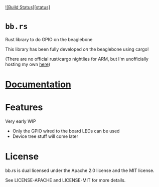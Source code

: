 [![Build Status][status]](https://travis-ci.org/japaric/bb.rs)

# `bb.rs`

Rust library to do GPIO on the beaglebone

This library has been fully developed *on* the beaglebone using cargo!

(There are no official rust/cargo nightlies for ARM, but I'm unofficially
hosting my own [here][ruststrap])

# [Documentation][docs]

# Features

Very early WIP

* Only the GPIO wired to the board LEDs can be used
* Device tree stuff will come later

# License

bb.rs is dual licensed under the Apache 2.0 license and the MIT license.

See LICENSE-APACHE and LICENSE-MIT for more details.

[docs]: http://rust-ci.org/japaric/bb.rs/doc/bb/
[ruststrap]: https://github.com/japaric/ruststrap

